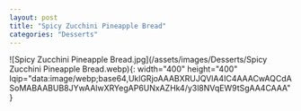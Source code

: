 ```yaml
---
layout: post
title: "Spicy Zucchini Pineapple Bread"
categories: "Desserts"
---
```

![Spicy Zucchini Pineapple Bread.jpg](/assets/images/Desserts/Spicy Zucchini Pineapple Bread.webp){: width="400" height="400" lqip="data:image/webp;base64,UklGRjoAAABXRUJQVlA4IC4AAACwAQCdASoMABAABUB8JYwAAlwXRYegAP6UNxAZHk4/y3l8NVqEW9tSgAA4CAAA"}


